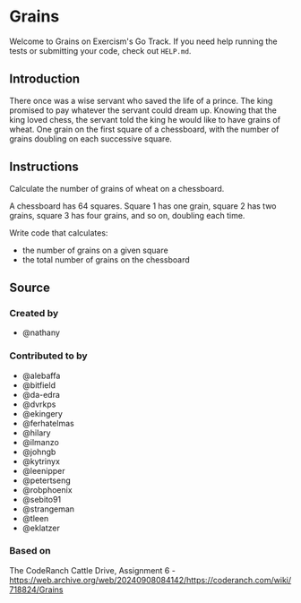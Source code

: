 # Grains

Welcome to Grains on Exercism's Go Track.
If you need help running the tests or submitting your code, check out `HELP.md`.

## Introduction

There once was a wise servant who saved the life of a prince.
The king promised to pay whatever the servant could dream up.
Knowing that the king loved chess, the servant told the king he would like to have grains of wheat.
One grain on the first square of a chessboard, with the number of grains doubling on each successive square.

## Instructions

Calculate the number of grains of wheat on a chessboard.

A chessboard has 64 squares.
Square 1 has one grain, square 2 has two grains, square 3 has four grains, and so on, doubling each time.

Write code that calculates:

- the number of grains on a given square
- the total number of grains on the chessboard

## Source

### Created by

- @nathany

### Contributed to by

- @alebaffa
- @bitfield
- @da-edra
- @dvrkps
- @ekingery
- @ferhatelmas
- @hilary
- @ilmanzo
- @johngb
- @kytrinyx
- @leenipper
- @petertseng
- @robphoenix
- @sebito91
- @strangeman
- @tleen
- @eklatzer

### Based on

The CodeRanch Cattle Drive, Assignment 6 - https://web.archive.org/web/20240908084142/https://coderanch.com/wiki/718824/Grains